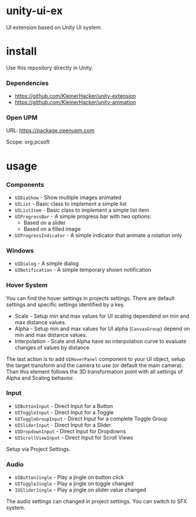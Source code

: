 # unity-ui-ex
UI extension based on Unity UI system.

# install
Use this repository directly in Unity.

### Dependencies
* https://github.com/KleinerHacker/unity-extension
* https://github.com/KleinerHacker/unity-animation

### Open UPM
URL: https://package.openupm.com

Scope: org.pcsoft

# usage

### Components
* `UIDiaShow` - Show multiple images animated
* `UIList` - Basic class to implement a simple list
* `UIListItem` - Basic class to implement a simple list item
* `UIProgressBar` - A simple progress bar with two options:
  * Based on a slider
  * Based on a filled image
* `UIProgressIndicator` - A simple indicator that animate a rotation only

### Windows
* `UIDialog` - A simple dialog
* `UINotification` - A simple temporary shown notification

### Hover System
You can find the hover settings in projects settings. There are default settings and specific settings identified by a key.
* Scale - Setup min and max values for UI scaling dependend on min and max distance values.
* Alpha - Setup min and max values for UI alpha (`CanvasGroup`) depend on min and max distance values.
* Interpolation - Scale and Alpha have an interpolation curve to evaluate changes of values by distance.

The last action is to add `UIHoverPanel` component to your UI object, setup the target transform and the camera to use (or default the main camera). Than this element follows the 3D transformation point with all settings of Alpha and Scaling behavior.

### Input
* `UIButtonInput` - Direct Input for a Button
* `UIToggleInput` - Direct Input for a Toggle
* `UIToggleGroupInput` - Direct Input for a complete Toggle Group
* `UISliderInput` - Direct Input for a Slider
* `UIDropdownInput` - Direct Input for Dropdowns
* `UIScrollViewInput` - Direct Input for Scroll Views

Setup via Project Settings.

### Audio
* `UIButtonJingle` - Play a jingle on button click
* `UIToggleJingle` - Play a jingle on toggle changed
* `IOSliderJingle` - Play a jingle on slider value changed

The audio settings can changed in project settings. You can switch to SFX system.
